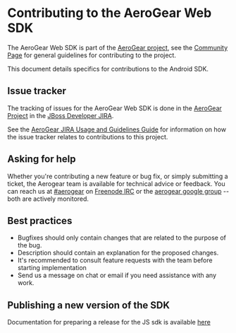 # Contributing to the AeroGear Web SDK

The AeroGear Web SDK is part of the [AeroGear project](https://aerogear.org/), see the [Community Page](https://aerogear.org/community) for general guidelines for contributing to the project.

This document details specifics for contributions to the Android SDK.

## Issue tracker

The tracking of issues for the AeroGear Web SDK is done in the [AeroGear Project](https://issues.jboss.org/projects/AGJS/issues) in the [JBoss Developer JIRA](https://issues.jboss.org).

See the [AeroGear JIRA Usage and Guidelines Guide](https://aerogear.org/docs/guides/JIRAUsage/) for information on how the issue tracker relates to contributions to this project.

## Asking for help

Whether you're contributing a new feature or bug fix, or simply submitting a
ticket, the Aerogear team is available for technical advice or feedback.
You can reach us at [#aerogear](ircs://chat.freenode.net:6697/aerogear) on [Freenode IRC](https://freenode.net/) or the
[aerogear google group](https://groups.google.com/forum/#!forum/aerogear)
-- both are actively monitored.

## Best practices

- Bugfixes should only contain changes that are related to the purpose of the bug.
- Description should contain an explanation for the proposed changes.
- It's recommended to consult feature requests with the team before starting implementation
- Send us a message on chat or email if you need assistance with any work.

## Publishing a new version of the SDK

Documentation for preparing a release for the JS sdk is available [here](./docs/releng.adoc)
